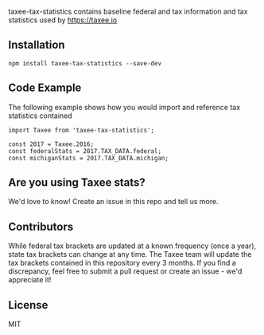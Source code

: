taxee-tax-statistics contains baseline federal and tax information and tax statistics used by https://taxee.io

## Installation

`npm install taxee-tax-statistics --save-dev`

## Code Example

The following example shows how you would import and reference tax statistics contained

```
import Taxee from 'taxee-tax-statistics';

const 2017 = Taxee.2016;
const federalStats = 2017.TAX_DATA.federal;
const michiganStats = 2017.TAX_DATA.michigan;
```

## Are you using Taxee stats?

We'd love to know!  Create an issue in this repo and tell us more. 

## Contributors

While federal tax brackets are updated at a known frequency (once a year), state tax brackets can change at any time.  The Taxee team will update the tax brackets contained in this repository every 3 months.  If you find a discrepancy, feel free to submit a pull request or create an issue - we'd appreciate it! 

## License

MIT

